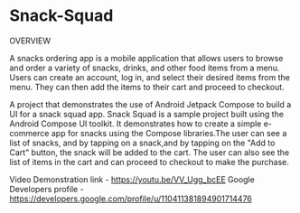 # Snack-Squad

OVERVIEW

A snacks ordering app is a mobile application that allows users to browse and order a variety of 
snacks, drinks, and other food items from a menu. Users can create an account, log in, and select their 
desired items from the menu. They can then add the items to their cart and proceed to checkout.

A project that demonstrates the use of Android Jetpack Compose to build a UI for a 
snack squad app. Snack Squad is a sample project built using the Android Compose UI toolkit. 
It demonstrates how to create a simple e-commerce app for snacks using the Compose 
libraries.The user can see a list of snacks, and by tapping on a snack,and by tapping on the 
"Add to Cart" button, the snack will be added to the cart. The user can also see the list of items 
in the cart and can proceed to checkout to make the purchase.

Video Demonstration link - https://youtu.be/VV_Ugg_bcEE
Google Developers profile - https://developers.google.com/profile/u/110411381894901714476
